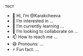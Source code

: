 тест
- 👋 Hi, I’m @Karakcheeva
- 👀 I’m interested in ...
- 🌱 I’m currently learning ...
- 💞️ I’m looking to collaborate on ...
- 📫 How to reach me ...
- 😄 Pronouns: ...
- ⚡ Fun fact: ...

<!---
Karakcheeva/Karakcheeva is a ✨ special ✨ repository because its `README.md` (this file) appears on your GitHub profile.
You can click the Preview link to take a look at your changes.
--->
